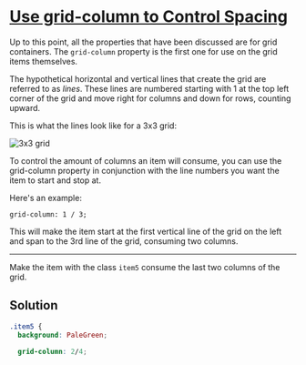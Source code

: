 # [Use grid-column to Control Spacing](https://learn.freecodecamp.org/responsive-web-design/css-grid/use-grid-column-to-control-spacing)

Up to this point, all the properties that have been discussed are for grid containers. The `grid-column` property is the first one for use on the grid items themselves.

The hypothetical horizontal and vertical lines that create the grid are referred to as _lines_. These lines are numbered starting with 1 at the top left corner of the grid and move right for columns and down for rows, counting upward.

This is what the lines look like for a 3x3 grid:

![3x3 grid](https://www.w3schools.com/css/grid_gaps.png)

To control the amount of columns an item will consume, you can use the grid-column property in conjunction with the line numbers you want the item to start and stop at.

Here's an example:

```cs3
grid-column: 1 / 3;
```

This will make the item start at the first vertical line of the grid on the left and span to the 3rd line of the grid, consuming two columns.

---

Make the item with the class `item5` consume the last two columns of the grid.

## Solution

```css
.item5 {
  background: PaleGreen;

  grid-column: 2/4;
```